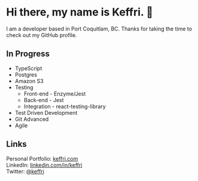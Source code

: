 <h1>Hi there, my name is Keffri. 👋</h1>

I am a developer based in Port Coquitlam, BC. Thanks for taking the time to check out my GitHub profile.

<h2>In Progress</h2>

<ul>
  <li>TypeScript</li>
  <li>Postgres</li>
  <li>Amazon S3</li>
  <li>Testing
    <ul>
      <li>Front-end - Enzyme/Jest</li>
      <li>Back-end - Jest</li>
      <li>Integration - react-testing-library</li>
    </ul>
  </li>
  <li>Test Driven Development</li>
  <li>Git Advanced</li>
  <li>Agile</li>  
</ul>


<h2>Links</h2>
Personal Portfolio: <a href="https://keffri.com" target="_blank">keffri.com</a>
<br>
LinkedIn: <a href="https://www.linkedin.com/in/keffri/" target="_blank">linkedin.com/in/keffri</a>
<br>
Twitter: <a href="https://twitter.com/keffri">@keffri</a>

<!--
**keffri/keffri** is a ✨ _special_ ✨ repository because its `README.md` (this file) appears on your GitHub profile.

Here are some ideas to get you started:

- 🔭 I’m currently working on ...
- 🌱 I’m currently learning ...
- 👯 I’m looking to collaborate on ...
- 🤔 I’m looking for help with ...
- 💬 Ask me about ...
- 📫 How to reach me: ...
- 😄 Pronouns: ...
- ⚡ Fun fact: ...
-->
